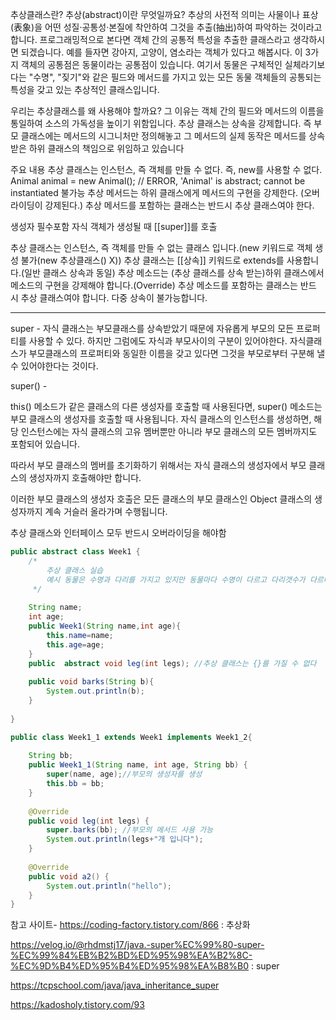 추상클래스란?
추상(abstract)이란 무엇일까요? 추상의 사전적 의미는 사물이나 표상(表象)을 어떤 성질·공통성·본질에 착안하여 그것을 추출(抽出)하여 파악하는 것이라고 합니다. 프로그래밍적으로 본다면 객체 간의 공통적 특성을 추출한 클래스라고 생각하시면 되겠습니다. 예를 들자면 강아지, 고양이, 염소라는 객체가 있다고 해봅시다. 이 3가지 객체의 공통점은 동물이라는 공통점이 있습니다. 여기서 동물은 구체적인 실체라기보다는 "수명", "짖기"와 같은 필드와 메서드를 가지고 있는 모든 동물 객체들의 공통되는 특성을 갖고 있는 추상적인 클래스입니다. 


우리는 추상클래스를 왜 사용해야 할까요? 그 이유는 객체 간의 필드와 메서드의 이름을 통일하여 소스의 가독성을 높이기 위함입니다. 추상 클래스는 상속을 강제합니다. 즉 부모 클래스에는 메서드의 시그니처만 정의해놓고 그 메서드의 실제 동작은 메서드를 상속받은 하위 클래스의 책임으로 위임하고 있습니다

주요 내용
추상 클래스는 인스턴스, 즉 객체를 만들 수 없다. 즉, new를 사용할 수 없다.
Animal animal = new Animal(); // ERROR, 'Animal' is abstract; cannot be instantiated 불가능
추상 메서드는 하위 클래스에게 메서드의 구현을 강제한다. (오버 라이딩이 강제된다.)
추상 메서드를 포함하는 클래스는 반드시 추상 클래스여야 한다.

생성자 필수포함
자식 객체가 생성될 때 [[super]]를 호출

추상 클래스는 인스턴스, 즉 객체를 만들 수 없는 클래스 입니다.(new 키워드로 객체 생성 불가(new 추상클래스() X))
추상 클래스는 [[상속]] 키워드로 extends를 사용합니다.(일반 클래스 상속과 동일)
추상 메소드는 (추상 클래스를 상속 받는)하위 클래스에서 메소드의 구현을 강제해야 합니다.(Override)
추상 메소드를 포함하는 클래스는 반드시 추상 클래스여야 합니다.
다중 상속이 불가능합니다.

---


super - 
자식 클래스는 부모클래스를 상속받았기 때문에 자유롭게 부모의 모든 프로퍼티를 사용할 수 있다. 하지만 그럼에도 자식과 부모사이의 구분이 있어야한다. 자식클래스가 부모클래스의 프로퍼티와 동일한 이름을 갖고 있다면 그것을 부모로부터 구분해 낼 수 있어야한다는 것이다.

super() -

this() 메소드가 같은 클래스의 다른 생성자를 호출할 때 사용된다면, super() 메소드는 부모 클래스의 생성자를 호출할 때 사용됩니다.
자식 클래스의 인스턴스를 생성하면, 해당 인스턴스에는 자식 클래스의 고유 멤버뿐만 아니라 부모 클래스의 모든 멤버까지도 포함되어 있습니다.

따라서 부모 클래스의 멤버를 초기화하기 위해서는 자식 클래스의 생성자에서 부모 클래스의 생성자까지 호출해야만 합니다.

이러한 부모 클래스의 생성자 호출은 모든 클래스의 부모 클래스인 Object 클래스의 생성자까지 계속 거슬러 올라가며 수행됩니다.

추상 클래스와 인터페이스 모두 반드시 오버라이딩을 해야함

```java
public abstract class Week1 {  
    /*  
        추상 클래스 실습  
        예시 동물은 수명과 다리를 가지고 있지만 동물마다 수명이 다르고 다리갯수가 다르다  
     */  
  
    String name;  
    int age;  
    public Week1(String name,int age){  
        this.name=name;  
        this.age=age;  
    }  
    public  abstract void leg(int legs); //추상 클래스는 {}를 가질 수 없다  
  
    public void barks(String b){  
        System.out.println(b);  
    }  
  
}

```





```java
public class Week1_1 extends Week1 implements Week1_2{  
  
    String bb;  
    public Week1_1(String name, int age, String bb) {  
        super(name, age);//부모의 생성자를 생성  
        this.bb = bb;  
    }  
  
    @Override  
    public void leg(int legs) {  
        super.barks(bb); //부모의 메서드 사용 가능  
        System.out.println(legs+"개 입니다");  
    }  
  
    @Override  
    public void a2() {  
        System.out.println("hello");  
    }  
}
```



참고 사이트- https://coding-factory.tistory.com/866 : 추상화


https://velog.io/@rhdmstj17/java.-super%EC%99%80-super-%EC%99%84%EB%B2%BD%ED%95%98%EA%B2%8C-%EC%9D%B4%ED%95%B4%ED%95%98%EA%B8%B0   : super

https://tcpschool.com/java/java_inheritance_super

https://kadosholy.tistory.com/93







